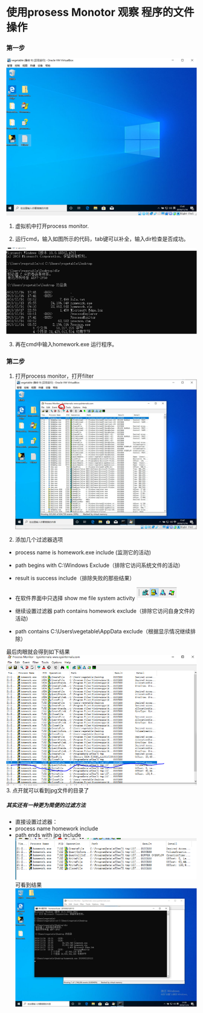 # 使用prosess Monotor 观察 程序的文件操作
### 第一步
![first](/img/1..PNG)
1. 虚拟机中打开process monitor.

2. 运行cmd，输入如图所示的代码，tab键可以补全，输入dir检查是否成功。

 ![code](/img/2.PNG)

3. 再在cmd中输入homework.exe 运行程序。

### 第二步

1. 打开process monitor，打开filter
![filer](/img/4.jpg)

2. 添加几个过滤器选项
* process name is homework.exe include (监测它的活动)
* path begins with C:\Windows Exclude（排除它访问系统文件的活动）
* result is success include（排除失败的那些结果）

* 在软件界面中只选择 show me file system activity 
![h](/img/6.PNG)
* 继续设置过滤器    path  contains homework exclude（排除它访问自身文件的活动）
* path contains C:\Users\vegetable\AppData exclude（根据显示情况继续排除）
  
 最后肉眼就会得到如下结果
![h](img/7.PNG)
3. 点开就可以看到jpg文件的目录了
   

##### 其实还有一种更为简便的过滤方法
* 直接设置过滤器：
* process name homework include
* path ends with jpg include 
 ![h](img/8.PNG)
可看到结果
![h](img/1573912210607.jpg)




